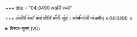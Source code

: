+++
title = "04_0490 असर्जि रथ्यो"

+++
अ꣡स꣢र्जि꣣ र꣢थ्यो꣣ य꣡था꣢ प꣣वि꣡त्रे꣢ च꣣꣬म्वोः꣢꣯ सु꣣तः꣢। का꣡र्ष्म꣢न्वा꣣जी꣡ न्य꣢क्रमीत् ॥ 04:0490 ॥

<details><summary>विस्वर-मूलम् (VC)</summary>

असर्जि रथ्यो यथा पवित्रे चम्वोः सुतः । कार्ष्मन्वाजी न्यक्रमीत् ॥४९०॥
</details>